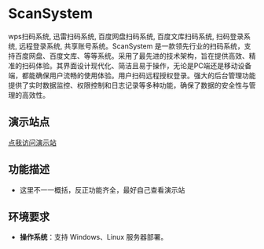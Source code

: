 # ScanSystem

wps扫码系统, 迅雷扫码系统, 百度网盘扫码系统, 百度文库扫码系统, 扫码登录系统, 远程登录系统, 共享账号系统。ScanSystem 是一款领先行业的扫码系统，支持百度网盘、百度文库、等等系统。采用了最先进的技术架构，旨在提供高效、精准的扫码体验。其界面设计现代化、简洁且易于操作，无论是PC端还是移动设备端，都能确保用户流畅的使用体验。用户扫码远程授权登录。强大的后台管理功能提供了实时数据监控、权限控制和日志记录等多种功能，确保了数据的安全性与管理的高效性。

## 演示站点

[点我访问演示站](https://scan.nbsl.xyz/)

## 功能描述

- 这里不一一概括，反正功能齐全，最好自己查看演示站

## 环境要求

- **操作系统**：支持 Windows、Linux 服务器部署。

